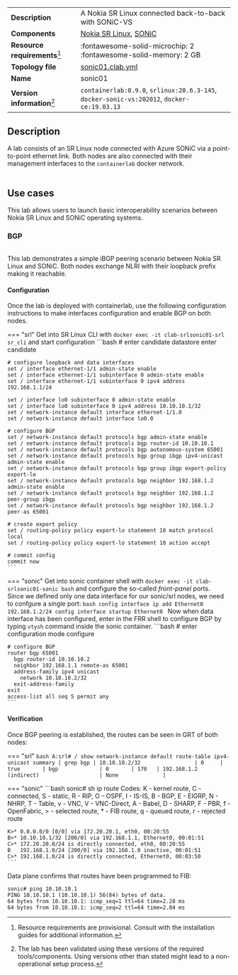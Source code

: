 |                               |                                                                                            |
| ----------------------------- | ------------------------------------------------------------------------------------------ |
| **Description**               | A Nokia SR Linux connected back-to-back with SONiC-VS                                      |
| **Components**                | [Nokia SR Linux][srl], [SONiC][sonic]                                                      |
| **Resource requirements**[^1] | :fontawesome-solid-microchip: 2 <br/>:fontawesome-solid-memory: 2 GB                       |
| **Topology file**             | [sonic01.clab.yml][topofile]                                                               |
| **Name**                      | sonic01                                                                                    |
| **Version information**[^2]   | `containerlab:0.9.0`, `srlinux:20.6.3-145`, `docker-sonic-vs:202012`, `docker-ce:19.03.13` |

## Description
A lab consists of an SR Linux node connected with Azure SONiC via a point-to-point ethernet link. Both nodes are also connected with their management interfaces to the `containerlab` docker network.

<div class="mxgraph" style="max-width:100%;border:1px solid transparent;margin:0 auto; display:block;" data-mxgraph="{&quot;page&quot;:0,&quot;zoom&quot;:1.5,&quot;highlight&quot;:&quot;#0000ff&quot;,&quot;nav&quot;:true,&quot;check-visible-state&quot;:true,&quot;resize&quot;:true,&quot;url&quot;:&quot;https://raw.githubusercontent.com/srl-labs/containerlab/diagrams/srlsonic01.drawio&quot;}"></div>

## Use cases
This lab allows users to launch basic interoperability scenarios between Nokia SR Linux and SONiC operating systems.

### BGP
<div class="mxgraph" style="max-width:100%;border:1px solid transparent;margin:0 auto; display:block;" data-mxgraph="{&quot;page&quot;:1,&quot;zoom&quot;:1.5,&quot;highlight&quot;:&quot;#0000ff&quot;,&quot;nav&quot;:true,&quot;check-visible-state&quot;:true,&quot;resize&quot;:true,&quot;url&quot;:&quot;https://raw.githubusercontent.com/srl-labs/containerlab/diagrams/srlsonic01.drawio&quot;}"></div>

This lab demonstrates a simple iBGP peering scenario between Nokia SR Linux and SONiC. Both nodes exchange NLRI with their loopback prefix making it reachable.

#### Configuration
Once the lab is deployed with containerlab, use the following configuration instructions to make interfaces configuration and enable BGP on both nodes.

=== "srl"
    Get into SR Linux CLI with `docker exec -it clab-srlsonic01-srl sr_cli` and start configuration
    ```bash
    # enter candidate datastore
    enter candidate

    # configure loopback and data interfaces
    set / interface ethernet-1/1 admin-state enable
    set / interface ethernet-1/1 subinterface 0 admin-state enable
    set / interface ethernet-1/1 subinterface 0 ipv4 address 192.168.1.1/24

    set / interface lo0 subinterface 0 admin-state enable
    set / interface lo0 subinterface 0 ipv4 address 10.10.10.1/32
    set / network-instance default interface ethernet-1/1.0
    set / network-instance default interface lo0.0

    # configure BGP
    set / network-instance default protocols bgp admin-state enable
    set / network-instance default protocols bgp router-id 10.10.10.1
    set / network-instance default protocols bgp autonomous-system 65001
    set / network-instance default protocols bgp group ibgp ipv4-unicast admin-state enable
    set / network-instance default protocols bgp group ibgp export-policy export-lo
    set / network-instance default protocols bgp neighbor 192.168.1.2 admin-state enable
    set / network-instance default protocols bgp neighbor 192.168.1.2 peer-group ibgp
    set / network-instance default protocols bgp neighbor 192.168.1.2 peer-as 65001

    # create export policy
    set / routing-policy policy export-lo statement 10 match protocol local
    set / routing-policy policy export-lo statement 10 action accept

    # commit config
    commit now
    ```
=== "sonic"
    Get into sonic container shell with `docker exec -it clab-srlsonic01-sonic bash` and configure the so-called _front-panel_ ports.  
    Since we defined only one data interface for our sonic/srl nodes, we need to confgure a single port:
    ```bash
    config interface ip add Ethernet0 192.168.1.2/24
    config interface startup Ethernet0
    ```
    Now when data interface has been configured, enter in the FRR shell to configure BGP by typing `vtysh` command inside the sonic container.
    ```bash
    # enter configuration mode
    configure

    # configure BGP
    router bgp 65001
      bgp router-id 10.10.10.2
      neighbor 192.168.1.1 remote-as 65001
      address-family ipv4 unicast
        network 10.10.10.2/32
      exit-address-family
    exit
    access-list all seq 5 permit any
    ```

#### Verification
Once BGP peering is established, the routes can be seen in GRT of both nodes:

=== "srl"
    ```bash
    A:srl# / show network-instance default route-table ipv4-unicast summary | grep bgp
    | 10.10.10.2/32                 | 0     | true       | bgp             | 0       | 170   | 192.168.1.2 (indirect)                   | None              |
    ```

=== "sonic"
    ```bash
    sonic# sh ip route
    Codes: K - kernel route, C - connected, S - static, R - RIP,
          O - OSPF, I - IS-IS, B - BGP, E - EIGRP, N - NHRP,
          T - Table, v - VNC, V - VNC-Direct, A - Babel, D - SHARP,
          F - PBR, f - OpenFabric,
          > - selected route, * - FIB route, q - queued route, r - rejected route

    K>* 0.0.0.0/0 [0/0] via 172.20.20.1, eth0, 00:20:55
    B>* 10.10.10.1/32 [200/0] via 192.168.1.1, Ethernet0, 00:01:51
    C>* 172.20.20.0/24 is directly connected, eth0, 00:20:55
    B   192.168.1.0/24 [200/0] via 192.168.1.0 inactive, 00:01:51
    C>* 192.168.1.0/24 is directly connected, Ethernet0, 00:03:50
    ```

Data plane confirms that routes have been programmed to FIB:
```
sonic# ping 10.10.10.1
PING 10.10.10.1 (10.10.10.1) 56(84) bytes of data.
64 bytes from 10.10.10.1: icmp_seq=1 ttl=64 time=2.28 ms
64 bytes from 10.10.10.1: icmp_seq=2 ttl=64 time=2.84 ms
```



[srl]: https://www.nokia.com/networks/products/service-router-linux-NOS/
[sonic]: https://azure.github.io/SONiC/
[topofile]: https://github.com/srl-labs/containerlab/tree/master/lab-examples/sonic01/sonic01.clab.yml

[^1]: Resource requirements are provisional. Consult with the installation guides for additional information.
[^2]: The lab has been validated using these versions of the required tools/components. Using versions other than stated might lead to a non-operational setup process.

<script type="text/javascript" src="https://cdn.jsdelivr.net/gh/hellt/drawio-js@main/embed2.js" async></script>